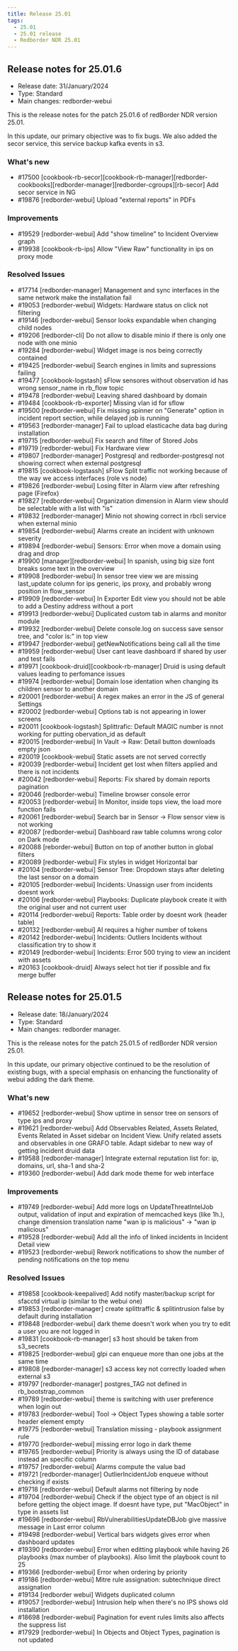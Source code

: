 ```yaml
---
title: Release 25.01
tags:
  - 25.01
  - 25.01 release
  - Redborder NDR 25.01
---
```


## Release notes for 25.01.6

* Release date: 31/January/2024
* Type: Standard
* Main changes: redborder-webui

This is the release notes for the patch 25.01.6 of redBorder NDR version 25.01.

In this update, our primary objective was to fix bugs. We also added the secor service, this service backup kafka events in s3.

### What's new

* \#17500	[cookbook-rb-secor][cookbook-rb-manager][redborder-cookbooks][redborder-manager][redborder-cgroups][rb-secor] Add secor service in NG
* \#19876	[redborder-webui] Upload "external reports" in PDFs

### Improvements

* \#19529	[redborder-webui] Add "show timeline" to Incident Overview graph
* \#19938	[cookbook-rb-ips] Allow "View Raw" functionality in ips on proxy mode

### Resolved Issues

* \#17714	[redborder-manager] Management and sync interfaces in the same network make the installation fail
* \#19053	[redborder-webui] Widgets: Hardware status on click not filtering
* \#19146	[redborder-webui] Sensor looks expandable when changing child nodes
* \#19206	[redborder-cli] Do not allow to disable minio if there is only one node with one minio
* \#19284	[redborder-webui] Widget image is nos being correctly contained
* \#19425	[redborder-webui] Search engines in limits and supressions failing
* \#19477	[cookbook-logstash] sFlow sensores without observation id has wrong sensor_name in rb_flow topic
* \#19478	[redborder-webui] Leaving shared dashboard by domain
* \#19484	[cookbook-rb-exporter] Missing vlan id for sflow
* \#19500	[redborder-webui] Fix missing spinner on "Generate" option in incident report section, while delayed job is running
* \#19563	[redborder-manager] Fail to upload elasticache data bag during installation
* \#19715	[redborder-webui] Fix search and filter of Stored Jobs
* \#19719	[redborder-webui] Fix Hardware view
* \#19807	[redborder-manager] Postgresql and redborder-postgresql not showing correct when external postgresql
* \#19815	[cookbook-logstassh] sFlow Split traffic not working because of the way we access interfaces (role vs node)
* \#19826	[redborder-webui] Losing filter in Alarm view after refreshing page (Firefox)
* \#19827	[redborder-webui] Organization dimension in Alarm view should be selectable with a list with "is"
* \#19832	[redborder-manager] Minio not showing correct in rbcli service when external minio
* \#19854	[redborder-webui] Alarms create an incident with unknown severity
* \#19894	[redborder-webui] Sensors: Error when move a domain using drag and drop
* \#19900	[manager][redborder-webui] In spanish, using big size font breaks some text in the overview
* \#19908	[redborder-webui] In sensor tree view we are missing last_update column for ips generic, ips proxy, and probably wrong position in flow_sensor
* \#19909	[redborder-webui] In Exporter Edit view you should not be able to add a Destiny address without a port
* \#19913	[redborder-webui] Duplicated custom tab in alarms and monitor module
* \#19932	[redborder-webui] Delete console.log on success save sensor tree, and "color is:" in top view
* \#19947	[redborder-webui] getNewNotifications being call all the time
* \#19959	[redborder-webui] User cant leave dashboard if shared by user and test fails
* \#19971	[cookbook-druid][cookbook-rb-manager] Druid is using default values leading to perfomance issues
* \#19974	[redborder-webui] Domain lose identation when changing its children sensor to another domain
* \#20001	[redborder-webui] A regex makes an error in the JS of general Settings
* \#20002	[redborder-webui] Options tab is not appearing in lower screens
* \#20011	[cookbook-logstash] Splittrafic: Default MAGIC number is nnot working for putting obervation_id as default
* \#20015	[redborder-webui] In Vault -> Raw: Detail button downloads empty json
* \#20019	[cookbook-webui] Static assets are not served correctly
* \#20039	[redborder-webui] Incident get lost when filters applied and there is not incidents
* \#20042	[redborder-webui] Reports: Fix shared by domain reports pagination
* \#20046	[redborder-webui] Timeline browser console error
* \#20053	[redborder-webui] In Monitor, inside tops view, the load more function fails
* \#20061	[redborder-webui] Search bar in Sensor -> Flow sensor view is not working
* \#20087	[redborder-webui] Dashboard raw table columns wrong color on Dark mode
* \#20088	[reborder-webui] Button on top of another button in global filters
* \#20089	[redborder-webui] Fix styles in widget Horizontal bar
* \#20104	[redborder-webui] Sensor Tree: Dropdown stays after deleting the last sensor on a domain
* \#20105	[redborder-webui] Incidents: Unassign user from incidents doesnt work
* \#20106	[redborder-webui] Playbooks: Duplicate playbook create it with the original user and not current user
* \#20114	[redborder-webui] Reports: Table order by doesnt work (header table)
* \#20132	[redborder-webui] AI requires a higher number of tokens
* \#20142	[redborder-webui] Incidents: Outliers Incidents without classification try to show it
* \#20149	[redborder-webui] Incidents: Error 500 trying to view an incident with assets
* \#20163	[cookbook-druid] Always select hot tier if possible and fix merge buffer

## Release notes for 25.01.5

* Release date: 18/January/2024
* Type: Standard
* Main changes: redborder manager.

This is the release notes for the patch 25.01.5 of redBorder NDR version 25.01.

In this update, our primary objective continued to be the resolution of existing bugs, 
with a special emphasis on enhancing the functionality of webui adding the dark theme.

### What's new

* \#19652	[redborder-webui] Show uptime in sensor tree on sensors of type ips and proxy
* \#19621	[redborder-webui] Add Observables Related, Assets Related, Events Related in Asset sidebar on Incident View. Unify related assets and observables in one GRAFO table. Adapt sidebar to new way of getting incident druid data
* \#19588	[redborder-manager] Integrate external reputation list for: ip, domains, url, sha-1 and sha-2
* \#19360	[redborder-webui] Add dark mode theme for web interface

### Improvements

* \#19749	[redborder-webui] Add more logs on UpdateThreatIntelJob output, validation of input and expiration of memcached keys (like 1h.), change dimension translation name "wan ip is malicious" -> "wan ip malicious"
* \#19528	[redborder-webui] Add all the info of linked incidents in Incident Detail view
* \#19523	[redborder-webui] Rework notifications to show the number of pending notifications on the top menu

### Resolved Issues

* \#19858	[cookbook-keepalived] Add notify master/backup script for sfacctd virtual ip (similar to the webui one)
* \#19853	[redborder-manager] create splittraffic & splitintrusion false by default during installation
* \#19848	[redborder-webui] dark theme doesn't work when you try to edit a user you are not logged in
* \#19831	[cookbook-rb-manager] s3 host should be taken from s3_secrets
* \#19825	[redborder-webui] glpi can enqueue more than one jobs at the same time
* \#19808	[redborder-manager] s3 access key not correctly loaded when external s3
* \#19797	[redborder-manager] postgres_TAG not defined in rb_bootstrap_common
* \#19789	[redborder-webui] theme is switching with user preference when login out
* \#19783	[redborder-webui] Tool -> Object Types showing a table sorter header element empty
* \#19775	[redborder-webui] Translation missing  - playbook assignment rule
* \#19770	[redborder-webui] missing error logo in dark theme
* \#19765	[redborder-webui] Priority is always using the ID of database instead an specific column
* \#19757	[redborder-webui] Alarms compute the value bad
* \#19721	[redborder-manager] OutlierIncidentJob enqueue without checking if exists
* \#19718	[redborder-webui] Default alarms not filtering by node
* \#19704	[redborder-webui] Check if the object type of an object is nil before getting the object image. If doesnt have type, put "MacObject" in type in assets list
* \#19696	[redborder-webui] RbVulnerabilitiesUpdateDBJob give massive message in Last error column
* \#19498	[redborder-webui] Vertical bars widgets gives error when dashboard updates
* \#19390	[redborder-webui] Error when editting playbook while having 26 playbooks (max number of playbooks). Also limit the playbook count to 25
* \#19366	[redborder-webui] Error when ordering by priority
* \#19186	[redborder-webui] Mitre rule assignation: subtechnique direct assignation
* \#19134	[redborder webui] Widgets duplicated column
* \#19057	[redborder-webui] Intrusion help when there's no IPS shows old installation
* \#18698	[redborder-webui] Pagination for event rules limits also affects the suppress list
* \#17929	[redborder-webui] In Objects and Object Types, pagination is not updated
